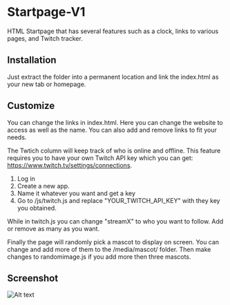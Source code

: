 # Startpage-V1
HTML Startpage that has several features such as a clock, links to various pages, and Twitch tracker. 

## Installation
Just extract the folder into a permanent location and link the index.html as your new tab or homepage. 

## Customize
You can change the links in index.html. Here you can change the website to access as well as the name. You can also add and remove links to fit your needs.

The Twtich column will keep track of who is online and offline. This feature requires you to have your own Twitch API key which you can get: https://www.twitch.tv/settings/connections. 
1. Log in
2. Create a new app.
3. Name it whatever you want and get a key
4. Go to /js/twitch.js and replace "YOUR_TWITCH_API_KEY" with they key you obtained.

While in twitch.js you can change "streamX" to who you want to follow. Add or remove as many as you want. 

Finally the page will randomly pick a mascot to display on screen. You can change and add more of them to the /media/mascot/ folder. Then make changes to randomimage.js if you add more then three mascots. 

## Screenshot
![Alt text](https://static1.squarespace.com/static/5776c55a893fc0ec8e39c814/t/594b1533f5e231ce2f5bb15c/1498092869195/Startpage "Startpage")
